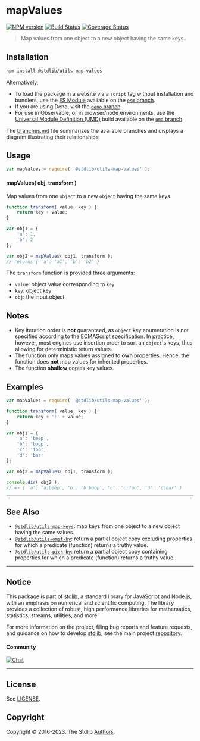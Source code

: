 <!--

@license Apache-2.0

Copyright (c) 2018 The Stdlib Authors.

Licensed under the Apache License, Version 2.0 (the "License");
you may not use this file except in compliance with the License.
You may obtain a copy of the License at

   http://www.apache.org/licenses/LICENSE-2.0

Unless required by applicable law or agreed to in writing, software
distributed under the License is distributed on an "AS IS" BASIS,
WITHOUT WARRANTIES OR CONDITIONS OF ANY KIND, either express or implied.
See the License for the specific language governing permissions and
limitations under the License.

-->

# mapValues

[![NPM version][npm-image]][npm-url] [![Build Status][test-image]][test-url] [![Coverage Status][coverage-image]][coverage-url] <!-- [![dependencies][dependencies-image]][dependencies-url] -->

> Map values from one object to a new object having the same keys.

<!-- Section to include introductory text. Make sure to keep an empty line after the intro `section` element and another before the `/section` close. -->

<section class="intro">

</section>

<!-- /.intro -->

<!-- Package usage documentation. -->

<section class="installation">

## Installation

```bash
npm install @stdlib/utils-map-values
```

Alternatively,

-   To load the package in a website via a `script` tag without installation and bundlers, use the [ES Module][es-module] available on the [`esm` branch][esm-url].
-   If you are using Deno, visit the [`deno` branch][deno-url].
-   For use in Observable, or in browser/node environments, use the [Universal Module Definition (UMD)][umd] build available on the [`umd` branch][umd-url].

The [branches.md][branches-url] file summarizes the available branches and displays a diagram illustrating their relationships.

</section>

<section class="usage">

## Usage

```javascript
var mapValues = require( '@stdlib/utils-map-values' );
```

#### mapValues( obj, transform )

Map values from one `object` to a new `object` having the same keys.

```javascript
function transform( value, key ) {
    return key + value;
}

var obj1 = {
    'a': 1,
    'b': 2
};

var obj2 = mapValues( obj1, transform );
// returns { 'a': 'a1', 'b': 'b2' }
```

The `transform` function is provided three arguments:

-   `value`: object value corresponding to `key`
-   `key`: object key
-   `obj`: the input object

</section>

<!-- /.usage -->

<!-- Package usage notes. Make sure to keep an empty line after the `section` element and another before the `/section` close. -->

<section class="notes">

## Notes

-   Key iteration order is **not** guaranteed, as `object` key enumeration is not specified according to the [ECMAScript specification][ecma-262-for-in]. In practice, however, most engines use insertion order to sort an `object`'s keys, thus allowing for deterministic return values.
-   The function only maps values assigned to **own** properties. Hence, the function does **not** map values for inherited properties.
-   The function **shallow** copies key values.

</section>

<!-- /.notes -->

<!-- Package usage examples. -->

<section class="examples">

## Examples

<!-- eslint no-undef: "error" -->

```javascript
var mapValues = require( '@stdlib/utils-map-values' );

function transform( value, key ) {
    return key + ':' + value;
}

var obj1 = {
    'a': 'beep',
    'b': 'boop',
    'c': 'foo',
    'd': 'bar'
};

var obj2 = mapValues( obj1, transform );

console.dir( obj2 );
// => { 'a': 'a:beep', 'b': 'b:boop', 'c': 'c:foo', 'd': 'd:bar' }
```

</section>

<!-- /.examples -->

<!-- Section to include cited references. If references are included, add a horizontal rule *before* the section. Make sure to keep an empty line after the `section` element and another before the `/section` close. -->

<section class="references">

</section>

<!-- /.references -->

<!-- Section for related `stdlib` packages. Do not manually edit this section, as it is automatically populated. -->

<section class="related">

* * *

## See Also

-   <span class="package-name">[`@stdlib/utils-map-keys`][@stdlib/utils/map-keys]</span><span class="delimiter">: </span><span class="description">map keys from one object to a new object having the same values.</span>
-   <span class="package-name">[`@stdlib/utils-omit-by`][@stdlib/utils/omit-by]</span><span class="delimiter">: </span><span class="description">return a partial object copy excluding properties for which a predicate (function) returns a truthy value.</span>
-   <span class="package-name">[`@stdlib/utils-pick-by`][@stdlib/utils/pick-by]</span><span class="delimiter">: </span><span class="description">return a partial object copy containing properties for which a predicate (function) returns a truthy value.</span>

</section>

<!-- /.related -->

<!-- Section for all links. Make sure to keep an empty line after the `section` element and another before the `/section` close. -->


<section class="main-repo" >

* * *

## Notice

This package is part of [stdlib][stdlib], a standard library for JavaScript and Node.js, with an emphasis on numerical and scientific computing. The library provides a collection of robust, high performance libraries for mathematics, statistics, streams, utilities, and more.

For more information on the project, filing bug reports and feature requests, and guidance on how to develop [stdlib][stdlib], see the main project [repository][stdlib].

#### Community

[![Chat][chat-image]][chat-url]

---

## License

See [LICENSE][stdlib-license].


## Copyright

Copyright &copy; 2016-2023. The Stdlib [Authors][stdlib-authors].

</section>

<!-- /.stdlib -->

<!-- Section for all links. Make sure to keep an empty line after the `section` element and another before the `/section` close. -->

<section class="links">

[npm-image]: http://img.shields.io/npm/v/@stdlib/utils-map-values.svg
[npm-url]: https://npmjs.org/package/@stdlib/utils-map-values

[test-image]: https://github.com/stdlib-js/utils-map-values/actions/workflows/test.yml/badge.svg?branch=main
[test-url]: https://github.com/stdlib-js/utils-map-values/actions/workflows/test.yml?query=branch:main

[coverage-image]: https://img.shields.io/codecov/c/github/stdlib-js/utils-map-values/main.svg
[coverage-url]: https://codecov.io/github/stdlib-js/utils-map-values?branch=main

<!--

[dependencies-image]: https://img.shields.io/david/stdlib-js/utils-map-values.svg
[dependencies-url]: https://david-dm.org/stdlib-js/utils-map-values/main

-->

[chat-image]: https://img.shields.io/gitter/room/stdlib-js/stdlib.svg
[chat-url]: https://gitter.im/stdlib-js/stdlib/

[stdlib]: https://github.com/stdlib-js/stdlib

[stdlib-authors]: https://github.com/stdlib-js/stdlib/graphs/contributors

[umd]: https://github.com/umdjs/umd
[es-module]: https://developer.mozilla.org/en-US/docs/Web/JavaScript/Guide/Modules

[deno-url]: https://github.com/stdlib-js/utils-map-values/tree/deno
[umd-url]: https://github.com/stdlib-js/utils-map-values/tree/umd
[esm-url]: https://github.com/stdlib-js/utils-map-values/tree/esm
[branches-url]: https://github.com/stdlib-js/utils-map-values/blob/main/branches.md

[stdlib-license]: https://raw.githubusercontent.com/stdlib-js/utils-map-values/main/LICENSE

[ecma-262-for-in]: https://262.ecma-international.org/5.1/#sec-12.6.4

<!-- <related-links> -->

[@stdlib/utils/map-keys]: https://github.com/stdlib-js/utils-map-keys

[@stdlib/utils/omit-by]: https://github.com/stdlib-js/utils-omit-by

[@stdlib/utils/pick-by]: https://github.com/stdlib-js/utils-pick-by

<!-- </related-links> -->

</section>

<!-- /.links -->
